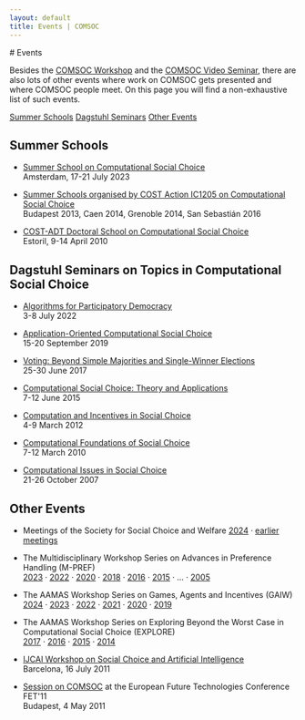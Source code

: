 ```yaml
---
layout: default
title: Events | COMSOC
---
```


<section markdown="1" class="section-with-navs">
# Events

Besides the [COMSOC Workshop](workshops) and the [COMSOC Video Seminar](video-seminar),
there are also lots of other events where work on COMSOC gets presented and where COMSOC people meet.
On this page you will find a non-exhaustive list of such events.

<div class="page-navigation-wrap">
<div class="page-navigation">
<span><a href="#summer-schools">Summer Schools</a></span>
<span><a href="#dagstuhl">Dagstuhl Seminars</a></span>
<span><a href="#other">Other Events</a></span>
</div>
</div>
</section>

<section markdown="1" id="summer-schools">

## Summer Schools

  - [Summer School on Computational Social Choice](https://events.illc.uva.nl/comsoc-school-2023/)  
    Amsterdam, 17-21 July 2023

  - [Summer Schools organised by COST Action IC1205 on Computational Social Choice](https://archive.illc.uva.nl/COST-IC1205/Events/Action-Summer-Schools/)  
    Budapest 2013, Caen 2014, Grenoble 2014, San Sebasti&aacute;n 2016

  - [COST-ADT Doctoral School on Computational Social Choice](archive/estoril-2010/)  
    Estoril, 9-14 April 2010

</section>
    
<section markdown="1" id="dagstuhl">

## Dagstuhl Seminars on Topics in Computational Social Choice

  - [Algorithms for Participatory Democracy](http://www.dagstuhl.de/22271/)  
    3-8 July 2022

  - [Application-Oriented Computational Social Choice](http://www.dagstuhl.de/19381/)  
    15-20 September 2019

  - [Voting: Beyond Simple Majorities and Single-Winner Elections](http://www.dagstuhl.de/17261/)  
    25-30 June 2017

  - [Computational Social Choice: Theory and Applications](http://www.dagstuhl.de/15241/)  
    7-12 June 2015

  - [Computation and Incentives in Social Choice](http://www.dagstuhl.de/12101/)  
    4-9 March 2012

  - [Computational Foundations of Social Choice](http://www.dagstuhl.de/10101/)  
    7-12 March 2010

  - [Computational Issues in Social Choice](http://www.dagstuhl.de/07431/)  
    21-26 October 2007

</section>
    
<section markdown="1" id="other">

## Other Events 

  - Meetings of the Society for Social Choice and Welfare
    [2024](https://website-50514.eventmaker.io/) &middot;
    [earlier meetings](https://scwsociety.org/List-of-Past-Meetings.html)
  
  - The Multidisciplinary Workshop Series on Advances in Preference Handling (M-PREF)  
    [2023](https://sites.google.com/view/m-pref-2023/home) &middot; 
    [2022](https://sites.google.com/view/m-pref2022) &middot;
    [2020](https://www.markusendres.de/mpref/mpref2020/) &middot;
    [2018](http://www.mpref-2018.preflib.org/) &middot;
    [2016](http://www.mpref-2016.preflib.org/) &middot;
    [2015](https://events.mpref.org/MPref15/)  &middot;
    ... &middot;
    [2005](https://events.mpref.org/MPref05/)

  - The AAMAS Workshop Series on Games, Agents and Incentives (GAIW)  
    [2024](https://preflib.github.io/gaiw2024/) &middot;
    [2023](https://preflib.github.io/gaiw2023/) &middot; 
    [2022](https://preflib.github.io/gaiw2022/) &middot;
    [2021](https://preflib.github.io/gaiw2021/) &middot;
    [2020](http://www.agent-games-2020.preflib.org/) &middot;
    [2019](http://www.agent-games-2019.preflib.org/)

  - The AAMAS Workshop Series on Exploring Beyond the Worst Case in Computational Social Choice (EXPLORE)  
    [2017](http://www.explore-2017.preflib.org/) &middot; 
    [2016](http://www.explore-2016.preflib.org/) &middot;
    [2015](http://www.explore-2015.preflib.org/) &middot;
    [2014](http://www.explore14.preflib.org/)  
  
  - [IJCAI Workshop on Social Choice and Artificial Intelligence](archive/ijcai-2011/)  
    Barcelona, 16 July 2011

  - [Session on COMSOC](http://research.illc.uva.nl/COMSOC/FET11/) at the European Future Technologies Conference FET'11  
    Budapest, 4 May 2011

</section>
